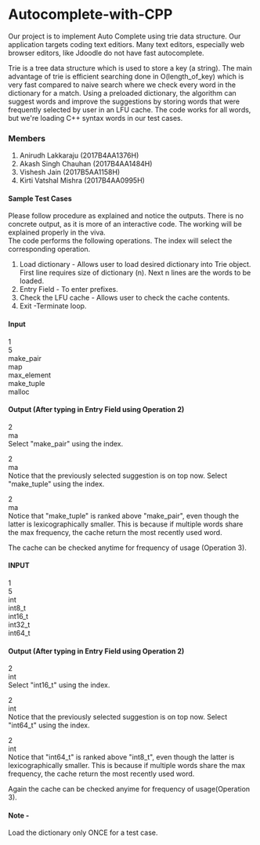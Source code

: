 # Autocomplete-with-CPP

Our project is to implement Auto Complete using trie data structure. Our application targets coding text editiors. Many text editors, especially web browser editors, like Jdoodle do not have fast autocomplete. 

Trie is a tree data structure which is used to store a key (a string). The main advantage of trie is efficient searching done in O(length_of_key) which is very fast compared to naive search where we check every word in the dictionary for a match. Using a preloaded dictionary, the algorithm can suggest words and improve the suggestions by storing words that were frequently selected by user in an LFU cache. The code works for all words, but we're loading C++ syntax words in our test cases. 


### Members
1. Anirudh Lakkaraju  (2017B4AA1376H)
2. Akash Singh Chauhan (2017B4AA1484H)
3. Vishesh Jain  (2017B5AA1158H)
4. Kirti Vatshal Mishra (2017B4AA0995H)


#### Sample Test Cases
Please follow procedure as explained and notice the outputs. There is no concrete output, as it is more of an interactive code. The working will be explained properly in the viva.  
The code performs the following operations. The index will select the corresponding operation. 

1. Load dictionary - Allows user to load desired dictionary into Trie object. First line requires size of dictionary (n). Next n lines are the words to be loaded.  
2. Entry Field - To enter prefixes.  
3. Check the LFU cache - Allows user to check the cache contents.  
4. Exit -Terminate loop.

#### Input
1  
5  
make_pair  
map  
max_element  
make_tuple  
malloc  

#### Output (After typing in Entry Field using Operation 2)
2  
ma  
Select "make_pair" using the index. 

2  
ma  
Notice that the previously selected suggestion is on top now. Select "make_tuple" using the index. 

2  
ma  
Notice that "make_tuple" is ranked above "make_pair", even though the latter is lexicographically smaller. 
This is because if multiple words share the max frequency, the cache return the most recently used word.

The cache can be checked anytime for frequency of usage (Operation 3).


#### INPUT
1  
5  
int  
int8_t  
int16_t  
int32_t  
int64_t

#### Output (After typing in Entry Field using Operation 2)
2  
int  
Select "int16_t" using the index. 

2  
int  
Notice that the previously selected suggestion is on top now. Select "int64_t" using the index. 

2  
int  
Notice that "int64_t" is ranked above "int8_t", even though the latter is lexicographically smaller. 
This is because if multiple words share the max frequency, the cache return the most recently used word.

Again the cache can be checked anyime for frequency of usage(Operation 3).


#### Note - 
Load the dictionary only ONCE for a test case.